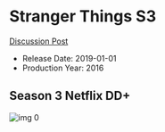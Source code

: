 # Stranger Things S3

[Discussion Post](https://www.avsforum.com/threads/bass-eq-for-filtered-movies.2995212/post-58265196)

* Release Date: 2019-01-01
* Production Year: 2016

## Season 3 Netflix DD+

![img 0](https://i.imgur.com/BSlOg4Q.jpg)

